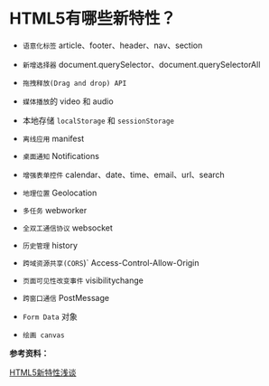 # HTML5有哪些新特性？

- `语意化标签` article、footer、header、nav、section

- `新增选择器` document.querySelector、document.querySelectorAll

- `拖拽释放(Drag and drop) API`

- `媒体播放`的 video 和 audio

- 本地存储 `localStorage` 和 `sessionStorage`

- `离线应用` manifest

- `桌面通知` Notifications

- `增强表单控件` calendar、date、time、email、url、search

- `地理位置` Geolocation

- `多任务` webworker

- `全双工通信协议` websocket

- `历史管理` history

- `跨域资源共享(CORS`)` Access-Control-Allow-Origin

- `页面可见性改变事件` visibilitychange

- `跨窗口通信` PostMessage

- `Form Data` 对象

- `绘画 canvas`

**参考资料：**

[HTML5新特性浅谈](http://blog.csdn.net/gane_cheng/article/details/52819118)